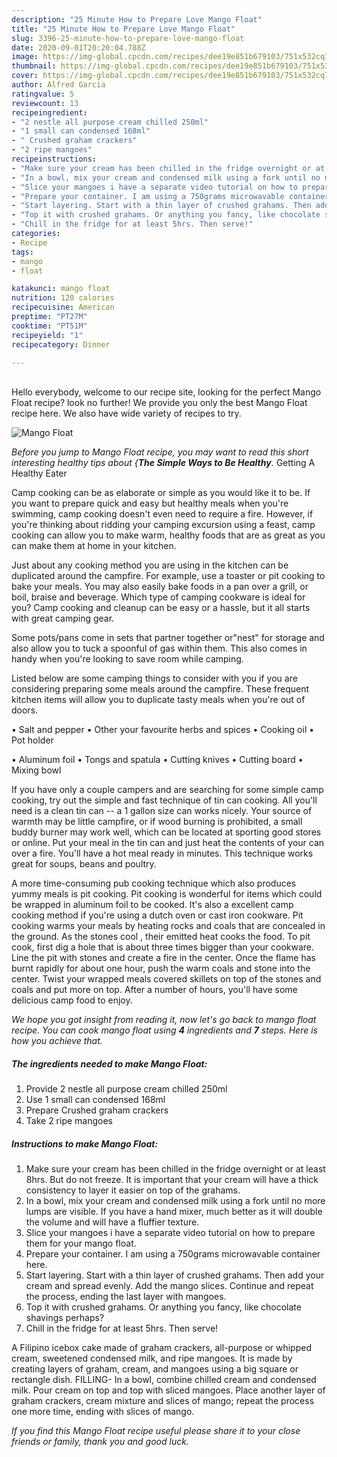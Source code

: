 ```yaml
---
description: "25 Minute How to Prepare Love Mango Float"
title: "25 Minute How to Prepare Love Mango Float"
slug: 3396-25-minute-how-to-prepare-love-mango-float
date: 2020-09-01T20:20:04.788Z
image: https://img-global.cpcdn.com/recipes/dee19e851b679103/751x532cq70/mango-float-recipe-main-photo.jpg
thumbnail: https://img-global.cpcdn.com/recipes/dee19e851b679103/751x532cq70/mango-float-recipe-main-photo.jpg
cover: https://img-global.cpcdn.com/recipes/dee19e851b679103/751x532cq70/mango-float-recipe-main-photo.jpg
author: Alfred Garcia
ratingvalue: 5
reviewcount: 13
recipeingredient:
- "2 nestle all purpose cream chilled 250ml"
- "1 small can condensed 168ml"
- " Crushed graham crackers"
- "2 ripe mangoes"
recipeinstructions:
- "Make sure your cream has been chilled in the fridge overnight or at least 8hrs. But do not freeze. It is important that your cream will have a thick consistency to layer it easier on top of the grahams."
- "In a bowl, mix your cream and condensed milk using a fork until no more lumps are visible. If you have a hand mixer, much better as it will double the volume and will have a fluffier texture."
- "Slice your mangoes i have a separate video tutorial on how to prepare them for your mango float."
- "Prepare your container. I am using a 750grams microwavable container here."
- "Start layering. Start with a thin layer of crushed grahams. Then add your cream and spread evenly. Add the mango slices. Continue and repeat the process, ending the last layer with mangoes."
- "Top it with crushed grahams. Or anything you fancy, like chocolate shavings perhaps?"
- "Chill in the fridge for at least 5hrs. Then serve!"
categories:
- Recipe
tags:
- mango
- float

katakunci: mango float 
nutrition: 120 calories
recipecuisine: American
preptime: "PT27M"
cooktime: "PT51M"
recipeyield: "1"
recipecategory: Dinner

---
```

<br>
Hello everybody, welcome to our recipe site, looking for the perfect Mango Float recipe? look no further! We provide you only the best Mango Float recipe here. We also have wide variety of recipes to try.
<br>


![Mango Float](https://img-global.cpcdn.com/recipes/dee19e851b679103/751x532cq70/mango-float-recipe-main-photo.jpg)

<i>Before you jump to Mango Float recipe, you may want to read this short interesting healthy tips about {<strong>The Simple Ways to Be Healthy</strong>.</i>
Getting A Healthy Eater

    
Camp cooking can be as elaborate or simple as you would like it to be. If you want to prepare quick and easy but healthy meals when you're swimming, camp cooking doesn't even need to require a fire. However, if you're thinking about ridding your camping excursion using a feast, camp cooking can allow you to make warm, healthy foods that are as great as you can make them at home in your kitchen.

 Just about any cooking method you are using in the kitchen can be duplicated around the campfire. For example, use a toaster or pit cooking to bake your meals. You may also easily bake foods in a pan over a grill, or boil, braise and beverage. Which type of camping cookware is ideal for you? Camp cooking and cleanup can be easy or a hassle, but it all starts with great camping gear.

Some pots/pans come in sets that partner together or"nest" for storage and also allow you to tuck a spoonful of gas within them. This also comes in handy when you're looking to save room while camping.

Listed below are some camping things to consider with you if you are considering preparing some meals around the campfire. These frequent kitchen items will allow you to duplicate tasty meals when you're out of doors.

• Salt and pepper
• Other your favourite herbs and spices
• Cooking oil
• Pot holder

• Aluminum foil
• Tongs and spatula
• Cutting knives
• Cutting board
• Mixing bowl


If you have only a couple campers and are searching for some simple camp cooking, try out the simple and fast technique of tin can cooking. All you'll need is a clean tin can -- a 1 gallon size can works nicely. Your source of warmth may be little campfire, or if wood burning is prohibited, a small buddy burner may work well, which can be located at sporting good stores or online. Put your meal in the tin can and just heat the contents of your can over a fire. You'll have a hot meal ready in minutes.  This technique works great for soups, beans and poultry.

A more time-consuming pub cooking technique which also produces yummy meals is pit cooking. Pit cooking is wonderful for items which could be wrapped in aluminum foil to be cooked.  It's also a excellent camp cooking method if you're using a dutch oven or cast iron cookware. Pit cooking warms your meals by heating rocks and coals that are concealed in the ground. As the stones cool , their emitted heat cooks the food. To pit cook, first dig a hole that is about three times bigger than your cookware. Line the pit with stones and create a fire in the center. Once the flame has burnt rapidly for about one hour, push the warm coals and stone into the center. Twist your wrapped meals covered skillets on top of the stones and coals and put more on top. After a number of hours, you'll have some delicious camp food to enjoy.


<i>We hope you got insight from reading it, now let's go back to mango float recipe. You can cook mango float using <strong>4</strong> ingredients and <strong>7</strong> steps. Here is how you achieve that.
</i>

##### The ingredients needed to make Mango Float:

1. Provide 2 nestle all purpose cream chilled 250ml
1. Use 1 small can condensed 168ml
1. Prepare  Crushed graham crackers
1. Take 2 ripe mangoes


##### Instructions to make Mango Float:

1. Make sure your cream has been chilled in the fridge overnight or at least 8hrs. But do not freeze. It is important that your cream will have a thick consistency to layer it easier on top of the grahams.
1. In a bowl, mix your cream and condensed milk using a fork until no more lumps are visible. If you have a hand mixer, much better as it will double the volume and will have a fluffier texture.
1. Slice your mangoes i have a separate video tutorial on how to prepare them for your mango float.
1. Prepare your container. I am using a 750grams microwavable container here.
1. Start layering. Start with a thin layer of crushed grahams. Then add your cream and spread evenly. Add the mango slices. Continue and repeat the process, ending the last layer with mangoes.
1. Top it with crushed grahams. Or anything you fancy, like chocolate shavings perhaps?
1. Chill in the fridge for at least 5hrs. Then serve!


A Filipino icebox cake made of graham crackers, all-purpose or whipped cream, sweetened condensed milk, and ripe mangoes. It is made by creating layers of graham, cream, and mangoes using a big square or rectangle dish. FILLING- In a bowl, combine chilled cream and condensed milk. Pour cream on top and top with sliced mangoes. Place another layer of graham crackers, cream mixture and slices of mango; repeat the process one more time, ending with slices of mango. 

<i>If you find this Mango Float recipe useful please share it to your close friends or family, thank you and good luck.</i>
